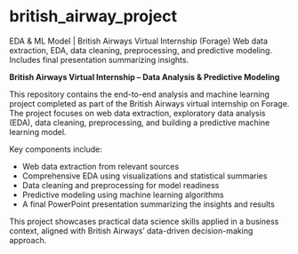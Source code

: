 # british_airway_project
EDA &amp; ML Model | British Airways Virtual Internship (Forage) Web data extraction, EDA, data cleaning, preprocessing, and predictive modeling. Includes final presentation summarizing insights.


**British Airways Virtual Internship – Data Analysis & Predictive Modeling**

This repository contains the end-to-end analysis and machine learning project completed as part of the British Airways virtual internship on Forage. The project focuses on web data extraction, exploratory data analysis (EDA), data cleaning, preprocessing, and building a predictive machine learning model.  

Key components include:
- Web data extraction from relevant sources  
- Comprehensive EDA using visualizations and statistical summaries  
- Data cleaning and preprocessing for model readiness  
- Predictive modeling using machine learning algorithms  
- A final PowerPoint presentation summarizing the insights and results  

This project showcases practical data science skills applied in a business context, aligned with British Airways’ data-driven decision-making approach.
